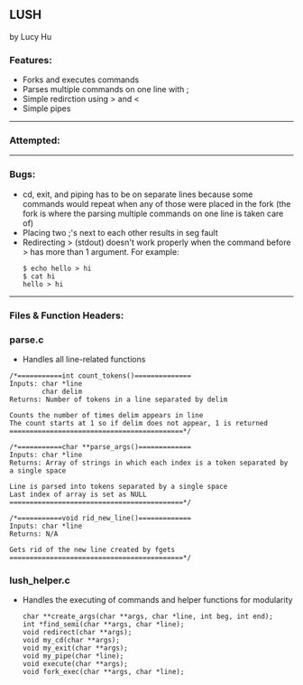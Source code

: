 ## LUSH
by Lucy Hu

### Features: 
- Forks and executes commands
- Parses multiple commands on one line with ; 
- Simple redirction using > and <
- Simple pipes

---

### Attempted: 

---

### Bugs: 
- cd, exit, and piping has to be on separate lines because some commands would repeat when any of those were placed in the fork (the fork is where the parsing multiple commands on one line is taken care of)
- Placing two ;'s next to each other results in seg fault
- Redirecting > (stdout) doesn't work properly when the command before > has more than 1 argument. 
  For example:
  ```
  $ echo hello > hi
  $ cat hi
  hello > hi
  ```

---

### Files & Function Headers: 
### parse.c
  * Handles all line-related functions
  ```
  /*===========int count_tokens()==============
  Inputs: char *line
          char delim
  Returns: Number of tokens in a line separated by delim
  
  Counts the number of times delim appears in line
  The count starts at 1 so if delim does not appear, 1 is returned
  ===========================================*/
  
  /*===========char **parse_args()=============
  Inputs: char *line
  Returns: Array of strings in which each index is a token separated by a single space
  
  Line is parsed into tokens separated by a single space
  Last index of array is set as NULL
  ===========================================*/
  
  /*===========void rid_new_line()=============
  Inputs: char *line
  Returns: N/A
  
  Gets rid of the new line created by fgets
  ===========================================*/
  ```
### lush_helper.c
  * Handles the executing of commands and helper functions for modularity
    ```
    char **create_args(char **args, char *line, int beg, int end);
    int *find_semi(char **args, char *line);
    void redirect(char **args);
    void my_cd(char **args);
    void my_exit(char **args);
    void my_pipe(char *line);
    void execute(char **args);
    void fork_exec(char **args, char *line);
    
    ```
